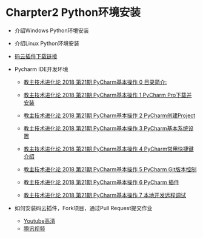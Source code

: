 # Charpter2 Python环境安装

* 介绍Windows Python环境安装
* 介绍Linux Python环境安装
* [码云插件下载链接](https://gitee.com/qytanggit/Python_Basic/raw/master/Charpter2_Python%E7%8E%AF%E5%A2%83%E5%AE%89%E8%A3%85/intellij-gitosc-2018.1.0.zip)
* Pycharm IDE开发环境

  - [教主技术进化论 2018 第21期 PyCharm基本操作 0 目录简介:](https://ke.qq.com/webcourse/index.html#course_id=271956&term_id=100321201&taid=2197189304788564&vid=t1426p1da10)

  - [教主技术进化论 2018 第21期 PyCharm基本操作 1 PyCharm
                       Pro下载并安装](https://ke.qq.com/webcourse/index.html#course_id=271956&term_id=100321201&taid=2197193599755860&vid=t14268g0ux6)


  - [教主技术进化论 2018 第21期 PyCharm基本操作 2 PyCharm创建Project](
    https://ke.qq.com/webcourse/index.html#course_id=271956&term_id=100321201&taid=2197197894723156&vid=b1426br5800)

  - [教主技术进化论 2018 第21期 PyCharm基本操作 3 PyCharm基本系统设置](
    https://ke.qq.com/webcourse/index.html#course_id=271956&term_id=100321201&taid=2197202189690452&vid=e1426jbwune)

  - [教主技术进化论 2018 第21期 PyCharm基本操作 4 PyCharm常用快捷键介绍](
    https://ke.qq.com/webcourse/index.html#course_id=271956&term_id=100321201&taid=2197206484657748&vid=h14267kdiba)

  - [教主技术进化论 2018 第21期 PyCharm基本操作 5 PyCharm Git版本控制](
    https://ke.qq.com/webcourse/index.html#course_id=271956&term_id=100321201&taid=2197210779625044&vid=w1426bghito)

  - [教主技术进化论 2018 第21期 PyCharm基本操作 6 PyCharm 插件](
    https://ke.qq.com/webcourse/index.html#course_id=271956&term_id=100321201&taid=2197215074592340&vid=s1426r7g7i2)

  - [教主技术进化论 2018 第21期 PyCharm基本操作 7 本地开发远程调试](
    https://ke.qq.com/webcourse/index.html#course_id=271956&term_id=100321201&taid=2197219369559636&vid=x14264iqll3)

* 如何安装码云插件，Fork项目，通过Pull Request提交作业
  - [Youtube高清](https://www.youtube.com/watch?v=d1m_pdqZCkQ&feature=youtu.be)
  - [腾讯视频](https://v.qq.com/x/page/q06687yusi4.html)

